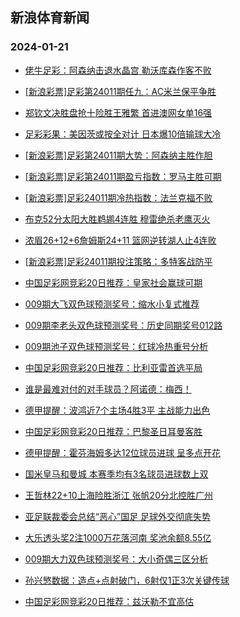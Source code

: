 ## 新浪体育新闻 
### 2024-01-21

+ [佬牛足彩：阿森纳击退水晶宫 勒沃库森作客不败](https://sports.sina.com.cn/l/2024-01-20/doc-inaectxh7601729.shtml)

+ [[新浪彩票]足彩第24011期任九：AC米兰保平争胜](https://sports.sina.com.cn/l/2024-01-20/doc-inaecprk7712795.shtml)

+ [郑钦文决胜盘抢十险胜王雅繁 首进澳网女单16强](https://sports.sina.com.cn/tennis/china/2024-01-20/doc-inaecyfe7494602.shtml)

+ [足彩彩果：美因茨或按全对计 日本爆10倍输球大冷](https://sports.sina.com.cn/l/2024-01-20/doc-inaecpri9931035.shtml)

+ [[新浪彩票]足彩第24011期大势：阿森纳主胜作胆](https://sports.sina.com.cn/l/2024-01-20/doc-inaecprp7368880.shtml)

+ [[新浪彩票]足彩第24011期盈亏指数：罗马主胜可期](https://sports.sina.com.cn/l/2024-01-20/doc-inaecprn0592247.shtml)

+ [[新浪彩票]足彩24011期冷热指数：法兰克福不败](https://sports.sina.com.cn/l/2024-01-20/doc-inaecprp7370009.shtml)

+ [布克52分太阳大胜鹈鹕4连胜 穆雷绝杀老鹰灭火](https://sports.sina.com.cn/basketball/nba/2024-01-20/doc-inaecyfh0369790.shtml)

+ [浓眉26+12+6詹姆斯24+11 篮网逆转湖人止4连败](https://sports.sina.com.cn/basketball/nba/2024-01-20/doc-inaeeenz9601754.shtml)

+ [[新浪彩票]足彩24011期投注策略：多特客战防平](https://sports.sina.com.cn/l/2024-01-20/doc-inaecprp7369271.shtml)

+ [中国足彩网竞彩20日推荐：皇家社会赢球可期](https://sports.sina.com.cn/l/2024-01-20/doc-inaecyfi7153884.shtml)

+ [009期大飞双色球预测奖号：缩水小复式推荐](https://sports.sina.com.cn/l/2024-01-20/doc-inaeafvy0580357.shtml)

+ [009期李老头双色球预测奖号：历史同期奖号012路](https://sports.sina.com.cn/l/2024-01-20/doc-inaeafvy0582483.shtml)

+ [009期池子双色球预测奖号：红球冷热重号分析](https://sports.sina.com.cn/l/2024-01-20/doc-inaczzqf8141787.shtml)

+ [中国足彩网竞彩20日推荐：比利亚雷首选平局](https://sports.sina.com.cn/l/2024-01-20/doc-inaecyfe7500761.shtml)

+ [谁是最难对付的对手球员？阿诺德：梅西！](https://sports.sina.com.cn/g/pl/2024-01-20/doc-inaeekux9496716.shtml)

+ [德甲提醒：波鸿近7个主场4胜3平 主战能力出色](https://sports.sina.com.cn/l/2024-01-20/doc-inaeafwc8030047.shtml)

+ [中国足彩网竞彩20日推荐：巴黎圣日耳曼客胜](https://sports.sina.com.cn/l/2024-01-20/doc-inaecyfi7153835.shtml)

+ [德甲提醒：霍芬海姆多达12位球员进球 呈多点开花](https://sports.sina.com.cn/l/2024-01-20/doc-inaeafvy0601744.shtml)

+ [国米皇马和曼城 本赛季均有3名球员进球数上双](https://sports.sina.com.cn/g/pl/2024-01-20/doc-inaeekvc6925046.shtml)

+ [王哲林22+10上海险胜浙江 张帆20分北控胜广州](https://sports.sina.com.cn/basketball/cba/2024-01-20/doc-inaeevkx6711335.shtml)

+ [亚足联裁委会总结“恶心”国足 足球外交彻底失势](https://sports.sina.com.cn/china/2024-01-20/doc-inaeekux9507223.shtml)

+ [大乐透头奖2注1000万花落河南 奖池余额8.55亿](https://sports.sina.com.cn/l/2024-01-20/doc-inaeevkv9936574.shtml)

+ [009期大力双色球预测奖号：大小奇偶三区分析](https://sports.sina.com.cn/l/2024-01-20/doc-inaeafwa1235064.shtml)

+ [孙兴慜数据：造点+点射破门，6射仅1正3次关键传球](https://sports.sina.com.cn/china/asia/2024-01-20/doc-inaeevkt9288571.shtml)

+ [中国足彩网竞彩20日推荐：兹沃勒不宜高估](https://sports.sina.com.cn/l/2024-01-20/doc-inaecyfh0376514.shtml)

